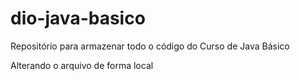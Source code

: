 # dio-java-basico
Repositório para armazenar todo o código do Curso de Java Básico

Alterando o arquivo de forma local